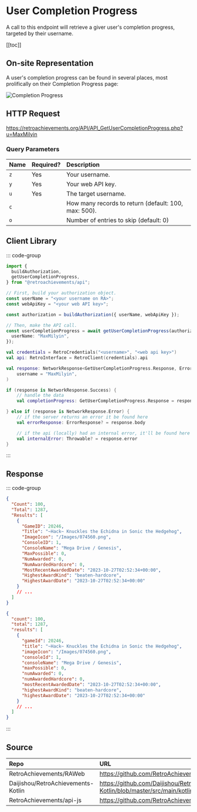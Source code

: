 <script setup>
import SampleRequest from '../../components/SampleRequest.vue';
</script>

# User Completion Progress

A call to this endpoint will retrieve a giver user's completion progress, targeted by their username.

[[toc]]

## On-site Representation

A user's completion progress can be found in several places, most prolifically on their Completion Progress page:

![Completion Progress](/completion-progress.png)

## HTTP Request

<SampleRequest httpVerb="GET">https://retroachievements.org/API/API_GetUserCompletionProgress.php?u=MaxMilyin</SampleRequest>

### Query Parameters

| Name | Required? | Description                                          |
|:-----|:----------|:-----------------------------------------------------|
| `z`  | Yes       | Your username.                                       |
| `y`  | Yes       | Your web API key.                                    |
| `u`  | Yes       | The target username.                                 |
| `c`  |           | How many records to return (default: 100, max: 500). |
| `o`  |           | Number of entries to skip (default: 0)               |

## Client Library

::: code-group

```ts [NodeJS]
import {
  buildAuthorization,
  getUserCompletionProgress,
} from "@retroachievements/api";

// First, build your authorization object.
const userName = "<your username on RA>";
const webApiKey = "<your web API key>";

const authorization = buildAuthorization({ userName, webApiKey });

// Then, make the API call.
const userCompletionProgress = await getUserCompletionProgress(authorization, {
  userName: "MaxMilyin",
});
```

```kotlin [Kotlin]
val credentials = RetroCredentials("<username>", "<web api key>")
val api: RetroInterface = RetroClient(credentials).api

val response: NetworkResponse<GetUserCompletionProgress.Response, ErrorResponse> = api.getUserCompletionProgress(
    username = "MaxMilyin",
)

if (response is NetworkResponse.Success) {
    // handle the data
    val completionProgress: GetUserCompletionProgress.Response = response.body

} else if (response is NetworkResponse.Error) {
    // if the server returns an error it be found here
    val errorResponse: ErrorResponse? = response.body

    // if the api (locally) had an internal error, it'll be found here
    val internalError: Throwable? = response.error
}
```

:::

## Response

::: code-group

```json [HTTP Response]
{
  "Count": 100,
  "Total": 1287,
  "Results": [
    {
      "GameID": 20246,
      "Title": "~Hack~ Knuckles the Echidna in Sonic the Hedgehog",
      "ImageIcon": "/Images/074560.png",
      "ConsoleID": 1,
      "ConsoleName": "Mega Drive / Genesis",
      "MaxPossible": 0,
      "NumAwarded": 0,
      "NumAwardedHardcore": 0,
      "MostRecentAwardedDate": "2023-10-27T02:52:34+00:00",
      "HighestAwardKind": "beaten-hardcore",
      "HighestAwardDate": "2023-10-27T02:52:34+00:00"
    }
    // ...
  ]
}
```

```json [NodeJS]
{
  "count": 100,
  "total": 1287,
  "results": [
    {
      "gameId": 20246,
      "title": "~Hack~ Knuckles the Echidna in Sonic the Hedgehog",
      "imageIcon": "/Images/074560.png",
      "consoleId": 1,
      "consoleName": "Mega Drive / Genesis",
      "maxPossible": 0,
      "numAwarded": 0,
      "numAwardedHardcore": 0,
      "mostRecentAwardedDate": "2023-10-27T02:52:34+00:00",
      "highestAwardKind": "beaten-hardcore",
      "highestAwardDate": "2023-10-27T02:52:34+00:00"
    }
    // ...
  ]
}
```

:::

## Source

| Repo                               | URL                                                                                                                      |
|:-----------------------------------|:-------------------------------------------------------------------------------------------------------------------------|
| RetroAchievements/RAWeb            | https://github.com/RetroAchievements/RAWeb/blob/master/public/API/API_GetUserCompletionProgress.php                      |
| Daijishou/RetroAchievements-Kotlin | https://github.com/Daijishou/RetroAchievements-Kotlin/blob/master/src/main/kotlin/retroachivements/api/RetroInterface.kt |
| RetroAchievements/api-js           | https://github.com/RetroAchievements/api-js/blob/main/src/user/getUserCompletionProgress.ts                              |
